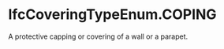 IfcCoveringTypeEnum.COPING
==========================
A protective capping or covering of a wall or a parapet.


